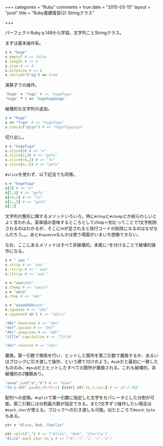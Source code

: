 +++
categories = "Ruby"
comments = true
date = "2015-03-15"
layout = "post"
title = "Ruby基礎復習(2) Stringクラス"

+++

パーフェクトRuby p.148から学習。文字列ことStringクラス。

まずは基本操作系。

```ruby
s = "hoge"
s.empty? # => false
s.length # => 4
s.size # => 4
s.bitesize # => 8
s.include?("og") => true
```

演算子での操作。

```ruby
'hoge' + 'fuga' # => 'hogefuga'
'hoge' * 3 => 'hogehogehoge'
```

破壊的な文字列の追加。

```ruby
s = "hoge"
s << "fuga" # => "hogefuga"
s.concat("piyo") # => "hogefugapiyo"
```

切り出し。

```ruby
s = "hogefuga"
s.slice(3) # => "e"
s.slice(2,5) # => "gefu"
s.slice(-4,2) # => "fu"
s.slice(2..5) # => "gefu"
```

`#slice`を使わず、以下記法でも同等。

```ruby
s = "hogefuga"
s[3] # => "e"
s[2,5] # => "gefu"
s[-4,2] # => "fu"
s[2..5] # => "gefu"
s[//]
```

文字列の整形に関するメソッドいろいろ。特に`#chop`と`#chomp`とか紛らわしいとよく言われる。英単語の意味するところとしてchop＝刻むってことで1文字削除されるのはわかるが、そこにmが足されると改行コードの削除になるのはなぜなんだろう。。。あと`#squeeze`なんかは使う場面がいまいち想像できない。

なお、ここにあるメソッドはすべて非破壊的。末尾に`!`を付けることで破壊的操作になる。

```ruby
s = " aaa "
s.strip # => "aaa"
s.rstrip # => " aaa"
s.lstrip # => "aaa "

s = "aaa\n\n"
s.chomp # => "aaa\n"
s = "abcd"
s.chop # => "abc"

s = "aaaabbbbcccc"
s.squeeze # => "abc"
s.squeeze('ab') # => "abccc"

"ABC".downcase # => "abc"
"def".upcase # => "DEF"
"Abc".swapcase # => "aBC"
"tITle".capitalize # => "Title"

"abc".reverse # => "cba"
```

置換。第一引数で検索を行い、ヒットした箇所を第二引数で置換するか、あるいはブロックに引き渡して操作、という建て付けのよう。`#sub`だと最初に一致したもののみ、`#gsub`だとヒットしたすべての箇所が置換される。これも破壊的、非破壊的の2種類あり。

```ruby
"aaaa".sub("a","b") # => "baaa"
"24-1-365".gsub(/[0-9]+/) {|str| str.to_i.succ} # => 25-2-366
```

配列への変換。`#split`で第一引数に指定した文字をセパレータとした分割が可能。第二引数には分割最大数が指定できる。また1文字ずつ操作したい場合は`#each_char`が使える。ブロックへの引き渡しも可能。似たところで`#each_byte`もある。

```ruby
str = "Alice, Bob, Charlie"

str.split(",") # => ["Alice", "Bob", "Charlie"]
"Alice".each_char.to_a # => ["A","l","i","c","e"]
```

